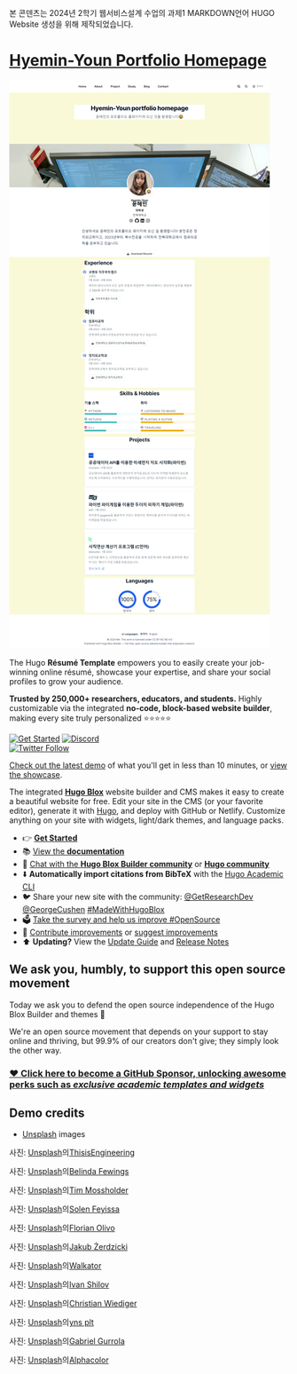 본 콘덴츠는 2024년 2학기 웹서비스설계 수업의 과제1 MARKDOWN언어 HUGO Website 생성을 위해 제작되었습니다.
# [Hyemin-Youn Portfolio Homepage](https://hyemin-youn.github.io/Hyemin-Youn.test.github.io/)

[![Screenshot](./.github/preview.png)](https://hyemin-youn.github.io/Hyemin-Youn.test.github.io/)

The Hugo **Résumé Template** empowers you to easily create your job-winning online résumé, showcase your expertise, and share your social profiles to grow your audience.

️**Trusted by 250,000+ researchers, educators, and students.** Highly customizable via the integrated **no-code, block-based website builder**, making every site truly personalized ⭐⭐⭐⭐⭐

[![Get Started](https://img.shields.io/badge/-Get%20started-ff4655?style=for-the-badge)](https://hugoblox.com/templates/)
[![Discord](https://img.shields.io/discord/722225264733716590?style=for-the-badge)](https://discord.com/channels/722225264733716590/742892432458252370/742895548159492138)  
[![Twitter Follow](https://img.shields.io/twitter/follow/GetResearchDev?label=Follow%20on%20Twitter)](https://twitter.com/GetResearchDev)

[Check out the latest demo](https://hugo-resume-theme.netlify.app/) of what you'll get in less than 10 minutes, or [view the showcase](https://hugoblox.com/creators/).

The integrated [**Hugo Blox**](https://hugoblox.com) website builder and CMS makes it easy to create a beautiful website for free. Edit your site in the CMS (or your favorite editor), generate it with [Hugo](https://github.com/gohugoio/hugo), and deploy with GitHub or Netlify. Customize anything on your site with widgets, light/dark themes, and language packs.

- 👉 [**Get Started**](https://hugoblox.com/templates/)
- 📚 [View the **documentation**](https://docs.hugoblox.com/)
- 💬 [Chat with the **Hugo Blox Builder community**](https://discord.gg/z8wNYzb) or [**Hugo community**](https://discourse.gohugo.io)
- ⬇️ **Automatically import citations from BibTeX** with the [Hugo Academic CLI](https://github.com/GetRD/academic-file-converter)
- 🐦 Share your new site with the community: [@GetResearchDev](https://twitter.com/GetResearchDev) [@GeorgeCushen](https://twitter.com/GeorgeCushen) [#MadeWithHugoBlox](https://twitter.com/search?q=%23MadeWithHugoBlox&src=typed_query)
- 🗳 [Take the survey and help us improve #OpenSource](https://forms.gle/NioD9VhUg7PNmdCAA)
- 🚀 [Contribute improvements](https://github.com/HugoBlox/hugo-blox-builder/blob/main/CONTRIBUTING.md) or [suggest improvements](https://github.com/HugoBlox/hugo-blox-builder/issues)
- ⬆️ **Updating?** View the [Update Guide](https://docs.hugoblox.com/) and [Release Notes](https://github.com/HugoBlox/hugo-blox-builder/releases)

## We ask you, humbly, to support this open source movement

Today we ask you to defend the open source independence of the Hugo Blox Builder and themes 🐧

We're an open source movement that depends on your support to stay online and thriving, but 99.9% of our creators don't give; they simply look the other way.

### [❤️ Click here to become a GitHub Sponsor, unlocking awesome perks such as _exclusive academic templates and widgets_](https://github.com/sponsors/gcushen)


## Demo credits

- [Unsplash](https://unsplash.com/) images

사진: <a href="https://unsplash.com/ko/%EC%82%AC%EC%A7%84/%ED%99%94%EC%9D%B4%ED%8A%B8-%ED%85%8C%EC%9D%B4%EB%B8%94%EC%97%90%EC%84%9C-%EB%A7%A5%EB%B6%81-%ED%94%84%EB%A1%9C%EB%A5%BC-%EC%82%AC%EC%9A%A9%ED%95%98%EB%8A%94-%EC%82%AC%EB%9E%8C-uyfohHiTxho?utm_content=creditCopyText&utm_medium=referral&utm_source=unsplash">Unsplash</a>의<a href="https://unsplash.com/ko/@thisisengineering?utm_content=creditCopyText&utm_medium=referral&utm_source=unsplash">ThisisEngineering</a>
  
사진: <a href="https://unsplash.com/ko/%EC%82%AC%EC%A7%84/%EC%9B%B0%EC%BB%B4%EC%9D%98-3d-%ED%8E%98%EC%9D%B8%ED%8C%85-6wAGwpsXHE0?utm_content=creditCopyText&utm_medium=referral&utm_source=unsplash">Unsplash</a>의<a href="https://unsplash.com/ko/@bel2000a?utm_content=creditCopyText&utm_medium=referral&utm_source=unsplash">Belinda Fewings</a>
  
사진: <a href="https://unsplash.com/ko/%EC%82%AC%EC%A7%84/%ED%99%94%EC%9D%B4%ED%8A%B8%EC%99%80-%EB%B8%94%EB%9E%99-%EC%B2%B4%ED%81%AC-%EB%AC%B4%EB%8A%AC-z8y36JocqkU?utm_content=creditCopyText&utm_medium=referral&utm_source=unsplash">Unsplash</a>의<a href="https://unsplash.com/ko/@timmossholder?utm_content=creditCopyText&utm_medium=referral&utm_source=unsplash">Tim Mossholder</a>

사진: <a href="https://unsplash.com/ko/%EC%82%AC%EC%A7%84/%EA%B2%80%EC%9D%80-%EC%95%84%EC%9D%B4%ED%8F%B0-5%EB%A5%BC-%EB%93%A4%EA%B3%A0-%EC%9E%88%EB%8A%94-%EC%82%AC%EB%9E%8C-HQSEvyN56K0?utm_content=creditCopyText&utm_medium=referral&utm_source=unsplash">Unsplash</a>의<a href="https://unsplash.com/ko/@solenfeyissa?utm_content=creditCopyText&utm_medium=referral&utm_source=unsplash">Solen Feyissa</a>
  
사진: <a href="https://unsplash.com/ko/%EC%82%AC%EC%A7%84/%EB%B9%84%EB%94%94%EC%98%A4-%EA%B2%8C%EC%9E%84%EC%9D%84-%ED%95%98%EB%8A%94-%EB%8F%99%EC%95%88-%EA%B2%8C%EC%9E%84%EC%9A%A9-%EC%9D%98%EC%9E%90%EC%97%90-%EC%95%89%EC%95%84-%EC%9E%88%EB%8A%94-%EC%82%AC%EB%9E%8C-Mf23RF8xArY?utm_content=creditCopyText&utm_medium=referral&utm_source=unsplash">Unsplash</a>의<a href="https://unsplash.com/ko/@florianolv?utm_content=creditCopyText&utm_medium=referral&utm_source=unsplash">Florian Olivo</a>
  
사진: <a href="https://unsplash.com/ko/%EC%82%AC%EC%A7%84/%EB%A6%AC%EB%AA%A8%EC%BB%A8%EC%9D%84-%EC%86%90%EC%97%90-%EB%93%A4%EA%B3%A0-%EC%9E%88%EB%8A%94-%EC%82%AC%EB%9E%8C-5MlrBP55wIc?utm_content=creditCopyText&utm_medium=referral&utm_source=unsplash">Unsplash</a>의<a href="https://unsplash.com/ko/@jakubzerdzicki?utm_content=creditCopyText&utm_medium=referral&utm_source=unsplash">Jakub Żerdzicki</a>
  
사진: <a href="https://unsplash.com/ko/%EC%82%AC%EC%A7%84/%EB%A7%8E%EC%9D%80-%ED%85%8D%EC%8A%A4%ED%8A%B8%EA%B0%80-%EC%9E%88%EB%8A%94-%EC%BB%B4%ED%93%A8%ED%84%B0-%ED%99%94%EB%A9%B4%EC%9D%98-%ED%81%B4%EB%A1%9C%EC%A6%88%EC%97%85-dwigDz0t6TY?utm_content=creditCopyText&utm_medium=referral&utm_source=unsplash">Unsplash</a>의<a href="https://unsplash.com/ko/@walkator?utm_content=creditCopyText&utm_medium=referral&utm_source=unsplash">Walkator</a>
  
사진: <a href="https://unsplash.com/ko/%EC%82%AC%EC%A7%84/%EC%9D%BC%EC%83%81-%EC%98%81%EC%96%B4-%EC%B1%85-ucUB9wxkPgY?utm_content=creditCopyText&utm_medium=referral&utm_source=unsplash">Unsplash</a>의<a href="https://unsplash.com/ko/@mycreate?utm_content=creditCopyText&utm_medium=referral&utm_source=unsplash">Ivan Shilov</a>
  
사진: <a href="https://unsplash.com/ko/%EC%82%AC%EC%A7%84/%ED%8C%8C%EB%9E%80%EC%83%89-%EB%B9%A8%EA%B0%84%EC%83%89-%EB%85%B8%EB%9E%80%EC%83%89-%EA%B9%83%EB%B0%9C-cUF4SSxY_KA?utm_content=creditCopyText&utm_medium=referral&utm_source=unsplash">Unsplash</a>의<a href="https://unsplash.com/ko/@christianw?utm_content=creditCopyText&utm_medium=referral&utm_source=unsplash">Christian Wiediger</a>
  
사진: <a href="https://unsplash.com/ko/%EC%82%AC%EC%A7%84/%EA%B1%B4%EB%AC%BC-%EC%95%88%EC%AA%BD%EC%97%90-%EC%95%94%EB%B2%BD-%EB%93%B1%EB%B0%98%EC%9D%84-%ED%95%98%EB%8A%94-%EC%97%AC%EC%9E%90-NY1D4Zni7fc?utm_content=creditCopyText&utm_medium=referral&utm_source=unsplash">Unsplash</a>의<a href="https://unsplash.com/ko/@ynsplt?utm_content=creditCopyText&utm_medium=referral&utm_source=unsplash">yns plt</a>
  
사진: <a href="https://unsplash.com/ko/%EC%82%AC%EC%A7%84/%EA%B8%B0%ED%83%80-%EC%97%B0%EC%A3%BC-%ED%95%98%EB%8A%94-%EC%82%AC%EB%9E%8C-2UuhMZEChdc?utm_content=creditCopyText&utm_medium=referral&utm_source=unsplash">Unsplash</a>의<a href="https://unsplash.com/ko/@gabrielgurrola?utm_content=creditCopyText&utm_medium=referral&utm_source=unsplash">Gabriel Gurrola</a>
  
사진: <a href="https://unsplash.com/ko/%EC%82%AC%EC%A7%84/%EA%B2%80%EC%9D%80%EC%83%89-%ED%97%A4%EB%93%9C%EC%85%8B%EC%9D%98-%EC%84%A0%ED%83%9D%EC%A0%81-%EC%B4%88%EC%A0%90-%EC%82%AC%EC%A7%84-66JMudIjDTw?utm_content=creditCopyText&utm_medium=referral&utm_source=unsplash">Unsplash</a>의<a href="https://unsplash.com/ko/@duck58cth?utm_content=creditCopyText&utm_medium=referral&utm_source=unsplash">Alphacolor</a>
  